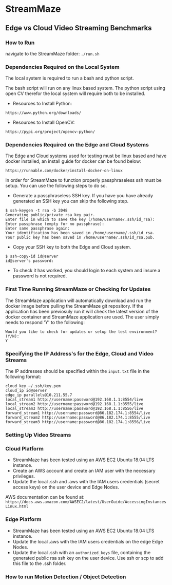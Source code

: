 # StreamMaze
## Edge vs Cloud Video Streaming Benchmarks

### How to Run
navigate to the StreamMaze folder:
```./run.sh```

### Dependencies Required on the Local System
The local system is required to run a bash and python script. 

The bash script will run on any linux based system. The python script using open CV therefor the local system will require both to be installed.

* Resources to Install Python:
```
https://www.python.org/downloads/
```
* Resources to Install OpenCV: 
```
https://pypi.org/project/opencv-python/
```

### Dependencies Required on the Edge and Cloud Systems
The Edge and Cloud systems used for testing must be linux based and have docker installed, an install guide for docker can be found below:
```
https://runnable.com/docker/install-docker-on-linux
```
In order for StreamMaze to function properly passphraseless ssh must be setup. You can use the following steps to do so.
* Generate a passphraseless SSH key. If you have you have already generated an SSH key you can skip the following step. 
```
$ ssh-keygen -t rsa -b 2048
Generating public/private rsa key pair.
Enter file in which to save the key (/home/username/.ssh/id_rsa): 
Enter passphrase (empty for no passphrase): 
Enter same passphrase again: 
Your identification has been saved in /home/username/.ssh/id_rsa.
Your public key has been saved in /home/username/.ssh/id_rsa.pub.
```
* Copy your SSH key to both the Edge and Cloud system.
```
$ ssh-copy-id id@server
id@server's password: 
```
* To check it has worked, you should login to each system and insure a password is not required.

### First Time Running StreamMaze or Checking for Updates
The StreamMaze application will automatically download and run the docker image before pulling the StreamMaze git repository. If the application has been previosuly run it will check the latest version of the docker container and StreamMaze application are used. The user simply needs to respond 'Y' to the following:
```
Would you like to check for updates or setup the test environment? (Y/N):
Y 
```
### Specifying the IP Address's for the Edge, Cloud and Video Streams
The IP addresses should be specified within the ```input.txt``` file in the following format:
```
cloud_key ~/.ssh/key.pem
cloud_ip id@server
edge_ip parallels@10.211.55.7
local_stream1 http://username:password@192.168.1.1:8554/live
local_stream2 http://username:password@192.168.1.1:8555/live
local_stream3 http://username:password@192.168.1.1:8556/live
forward_stream1 http://username:password@86.182.174.1:8554/live
forward_stream2 http://username:password@86.182.174.1:8555/live
forward_stream3 http://username:password@86.182.174.1:8556/live
```

### Setting Up Video Streams

### Cloud Platform
* StreamMaze has been tested using an AWS EC2 Ubuntu 18.04 LTS instance.
* Create an AWS account and create an IAM user with the necessary privileges.
* Update the local .ssh and .aws with the IAM users credentials (secret access keys) on the user device and Edge Nodes.

AWS documentation can be found at: 
```https://docs.aws.amazon.com/AWSEC2/latest/UserGuide/AccessingInstancesLinux.html```

### Edge Platform
* StreamMaze has been tested using an AWS EC2 Ubuntu 18.04 LTS instance.
* Update the local .aws with the IAM users credentials on the edge Edge Nodes.
* Update the local .ssh with an `authorized_keys` file, containing the generated public rsa ssh key on the user device. Use ssh or scp to add this file to the .ssh folder.


### How to run Motion Detection / Object Detection



